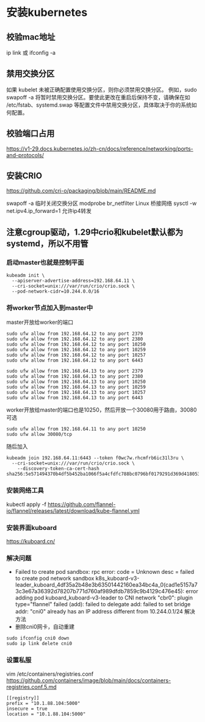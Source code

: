 # 安装kubernetes
## 校验mac地址
ip link 或 ifconfig -a
## 禁用交换分区
如果 kubelet 未被正确配置使用交换分区，则你必须禁用交换分区。 例如，sudo swapoff -a 将暂时禁用交换分区。要使此更改在重启后保持不变，请确保在如 /etc/fstab、systemd.swap 等配置文件中禁用交换分区，具体取决于你的系统如何配置。
## 校验端口占用
https://v1-29.docs.kubernetes.io/zh-cn/docs/reference/networking/ports-and-protocols/
## 安装CRIO
https://github.com/cri-o/packaging/blob/main/README.md

swapoff -a 临时关闭交换分区
modprobe br_netfilter  Linux 桥接网络
sysctl -w net.ipv4.ip_forward=1  允许ip4转发
## 注意cgroup驱动，1.29中crio和kubelet默认都为systemd，所以不用管
### 启动master也就是控制平面
```
kubeadm init \
  --apiserver-advertise-address=192.168.64.11 \
  --cri-socket=unix:///var/run/crio/crio.sock \
  --pod-network-cidr=10.244.0.0/16
```
### 将worker节点加入到master中
master开放给worker的端口
```
sudo ufw allow from 192.168.64.12 to any port 2379
sudo ufw allow from 192.168.64.12 to any port 2380
sudo ufw allow from 192.168.64.12 to any port 10250
sudo ufw allow from 192.168.64.12 to any port 10259
sudo ufw allow from 192.168.64.12 to any port 10257
sudo ufw allow from 192.168.64.12 to any port 6443

sudo ufw allow from 192.168.64.13 to any port 2379
sudo ufw allow from 192.168.64.13 to any port 2380
sudo ufw allow from 192.168.64.13 to any port 10250
sudo ufw allow from 192.168.64.13 to any port 10259
sudo ufw allow from 192.168.64.13 to any port 10257
sudo ufw allow from 192.168.64.13 to any port 6443
```
worker开放给master的端口也是10250，然后开放一个30080用于路由，30080可选
```
sudo ufw allow from 192.168.64.11 to any port 10250
sudo ufw allow 30080/tcp
```

随后加入
```
kubeadm join 192.168.64.11:6443 --token f0wc7w.rhcmfrb6ic31l3ru \
  --cri-socket=unix:///var/run/crio/crio.sock \
	--discovery-token-ca-cert-hash sha256:5e571494370b4df5b452ba1066f5a4cfdfc788bc0796bf0179291d369d418053
```
### 安装网络工具
kubectl apply -f https://github.com/flannel-io/flannel/releases/latest/download/kube-flannel.yml

### 安装界面kuboard
https://kuboard.cn/


### 解决问题
- Failed to create pod sandbox: rpc error: code = Unknown desc = failed to create pod network sandbox k8s_kuboard-v3-leader_kuboard_4df35a2b48e3b63501442160ea34bc4a_0(cad1e5157a73c3e67a36392d78207b771d760af989dfdb7859c9b4129c476e45): error adding pod kuboard_kuboard-v3-leader to CNI network "cbr0": plugin type="flannel" failed (add): failed to delegate add: failed to set bridge addr: "cni0" already has an IP address different from 10.244.0.1/24
解决方法
- 删除cni0网卡，自动重建
```
sudo ifconfig cni0 down    
sudo ip link delete cni0
```

### 设置私服
vim /etc/containers/registries.conf
https://github.com/containers/image/blob/main/docs/containers-registries.conf.5.md
```
[[registry]]
prefix = "10.1.88.104:5000"
insecure = true
location = "10.1.88.104:5000"
```
